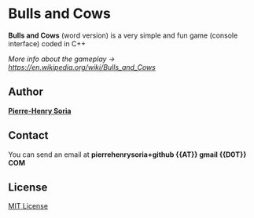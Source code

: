 # Bulls and Cows

**Bulls and Cows** (word version) is a very simple and fun game (console interface) coded in C++

*More info about the gameplay -> https://en.wikipedia.org/wiki/Bulls_and_Cows*


## Author

**[Pierre-Henry Soria](https://github.com/pH-7/)**


## Contact

You can send an email at **pierrehenrysoria+github {{AT}} gmail {{D0T}} COM**


## License

[MIT License](http://opensource.org/licenses/mit-license.php)
